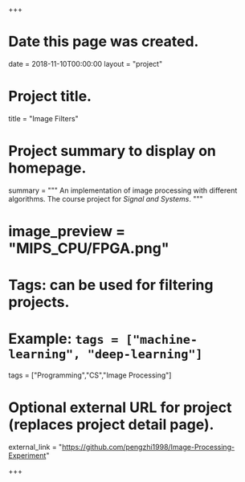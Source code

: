 +++
# Date this page was created.
date = 2018-11-10T00:00:00
layout = "project"

# Project title.
title = "Image Filters"

# Project summary to display on homepage.
summary = """
 An implementation of image processing with different algorithms. The course project for *Signal and Systems*.
 """
 
# image_preview = "MIPS_CPU/FPGA.png"

# Tags: can be used for filtering projects.
# Example: `tags = ["machine-learning", "deep-learning"]`
tags = ["Programming","CS","Image Processing"]

# Optional external URL for project (replaces project detail page).
external_link = "https://github.com/pengzhi1998/Image-Processing-Experiment"

+++



